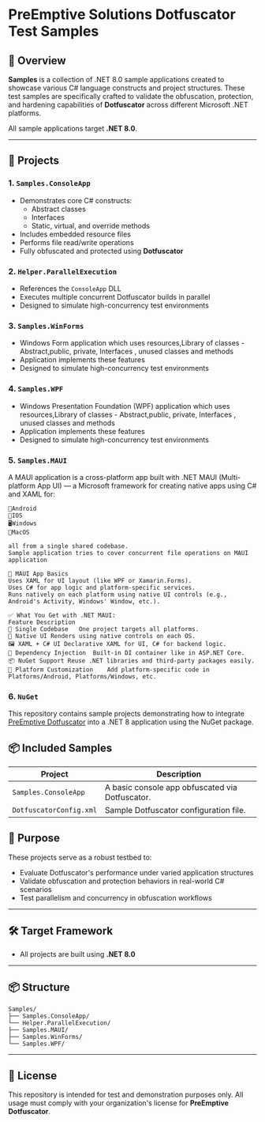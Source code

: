 
# PreEmptive Solutions Dotfuscator Test Samples

## 🚀 Overview

**Samples** is a collection of .NET 8.0 sample applications created to showcase various C# language constructs and project structures. These test samples are specifically crafted to validate the obfuscation, protection, and hardening capabilities of **Dotfuscator** across different Microsoft .NET platforms.

All sample applications target **.NET 8.0**.

---

## 📁 Projects

### 1. `Samples.ConsoleApp`

- Demonstrates core C# constructs:
  - Abstract classes
  - Interfaces
  - Static, virtual, and override methods
- Includes embedded resource files
- Performs file read/write operations
- Fully obfuscated and protected using **Dotfuscator**

### 2. `Helper.ParallelExecution`

- References the `ConsoleApp` DLL
- Executes multiple concurrent Dotfuscator builds in parallel
- Designed to simulate high-concurrency test environments

### 3. `Samples.WinForms`

- Windows Form application which uses resources,Library of classes - Abstract,public, private, Interfaces , unused classes and methods
- Application implements these features
- Designed to simulate high-concurrency test environments

### 4. `Samples.WPF`

- Windows Presentation Foundation (WPF)  application which uses resources,Library of classes - Abstract,public, private, Interfaces , unused classes and methods
- Application implements these features
- Designed to simulate high-concurrency test environments

### 5. `Samples.MAUI`

A MAUI application is a cross-platform app built with .NET MAUI (Multi-platform App UI) — a Microsoft framework for creating native apps using C# and XAML for:

	📲Android
	🍎IOS  
	🖥Windows
	🧭MacOS 

	all from a single shared codebase.
	Sample application tries to cover concurrent file operations on MAUI application

	🧱 MAUI App Basics
	Uses XAML for UI layout (like WPF or Xamarin.Forms).
	Uses C# for app logic and platform-specific services.
	Runs natively on each platform using native UI controls (e.g., Android's Activity, Windows' Window, etc.).

	✅ What You Get with .NET MAUI:
	Feature	Description
	🔄 Single Codebase	One project targets all platforms.
	🎨 Native UI	Renders using native controls on each OS.
	🖼️ XAML + C# UI	Declarative XAML for UI, C# for backend logic.
	🔌 Dependency Injection	Built-in DI container like in ASP.NET Core.
	📦 NuGet Support	Reuse .NET libraries and third-party packages easily.
	🧩 Platform Customization	Add platform-specific code in Platforms/Android, Platforms/Windows, etc.


### 6. `NuGet`
This repository contains sample projects demonstrating how to integrate [PreEmptive Dotfuscator](https://www.preemptive.com/products/dotfuscator/) into a .NET 8 application using the NuGet package.
## 📦 Included Samples

| Project                            | Description                                      |
|------------------------------------|--------------------------------------------------|
| `Samples.ConsoleApp`               | A basic console app obfuscated via Dotfuscator.  |
| `DotfuscatorConfig.xml`            | Sample Dotfuscator configuration file.           |


## 🔧 Purpose

These projects serve as a robust testbed to:

- Evaluate Dotfuscator's performance under varied application structures
- Validate obfuscation and protection behaviors in real-world C# scenarios
- Test parallelism and concurrency in obfuscation workflows

---

## 🛠 Target Framework

- All projects are built using **.NET 8.0**

---

## 📦 Structure

```
Samples/
├── Samples.ConsoleApp/
└── Helper.ParallelExecution/
├── Samples.MAUI/
├── Samples.WinForms/
└── Samples.WPF/
```

---

## 📜 License

This repository is intended for test and demonstration purposes only. All usage must comply with your organization's license for **PreEmptive Dotfuscator**.
